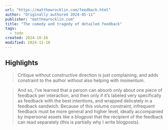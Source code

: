 ```yaml
---
url: "https://matthewrocklin.com/feedback.html"
author: "Originally authored 2024-05-11"
publisher: "matthewrocklin.com"
title: "The comedy and tragedy of detailed feedback"
tags:
  - todo
created: 2024-10-16
modified: 2024-11-16
---
```


## Highlights

> Critique without constructive direction is just complaining, and adds constraint to the author without also helping with momentum.

> And so, I’ve learned that a person can absorb only about one piece of feedback per interaction, and then only if it’s labeled very specifically as feedback with the best intentions, and wrapped delicately in a feedback sandwich. Because of this volume constraint, infrequent feedback must be more general and higher level, ideally accompanied by impersonal assets like a blogpost that the recipient of the feedback can read separately (this is partially why I write blogposts).

